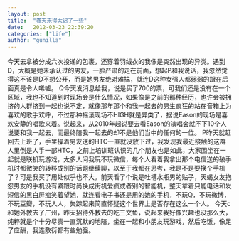 ```yaml
---
layout: post
title:  "春天来得太迟了一些"
date:   2012-03-23 22:39:20
categories: ["life"]
author: "gunilla"
---
```





今天去拿被分成六次投递的包裹，还穿着羽绒衣的我像是突然出现的异类。遇到D，大概是她未承认过的男友，一脸严肃的走在前面，想起P和我说话，我忽然觉得这不该是D不想公开，而是她男友绝对难搞，就连D这种女强人都弱弱的跟在后面真是令人唏嘘。
Q今天发消息给我，说是买了700的票，可我们还是没有在一个区域，我也不知道到时现场会是什么情况，如果像是之前的那种经历，也许会被拥挤的人群挤到一起也说不定，就像那年那个和我一起去的男生疯狂的站在音箱上为喜欢的歌手欢呼，不过那种摇滚现场不HIGH就是异类了，据说Eason的现场是喜欢安静的唱歌来着。说起来，从2010年起说要去看Eason的演唱会就不下10个人说要和我一起去，而最终陪我一起去的却不是他们当中的任何的一位。
P昨天就赶回去上班了，手里操着男友送的HTC一直就没放下过，我发现我最近接触的这群人里倒是人手一部HTC，之前上培训班认识的几个朋友也是如此，大家围坐在一起就是联机玩游戏，太多人问我玩不玩微信，每个人看着我拿出那个电信送的破手机时都微笑的转移成别的话题继续聊，以至于我都在思考，我是不是要换个手机了？可是我买了用处似乎也不大。前天看了个说是吐槽水瓶男的贴子，天蝎女友抱怨男友的手机没有紧跟时尚换成街机爱疯或者别的智能机，整天拿着只能电话和发短信的黑白屏痴笑着望她，就连看电子书还是用的她的手机，不玩Q，不玩微博，不玩豆瓣，不玩人人，失踪起来简直怀疑这个世界上是否存在这么一个人。
今天c和她外教去了广州，昨天招待外教去的吃三文鱼，说起来我好像兴趣也没那么大，纯粹就是个十分尽责一直沉默的地陪，坐在一起和小朋友玩游戏，然后吃饭，像足了应酬，我连敷衍都有些勉强。
